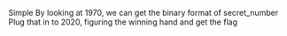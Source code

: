 Simple
By looking at 1970, we can get the binary format of secret_number
Plug that in to 2020, figuring the winning hand and get the flag
